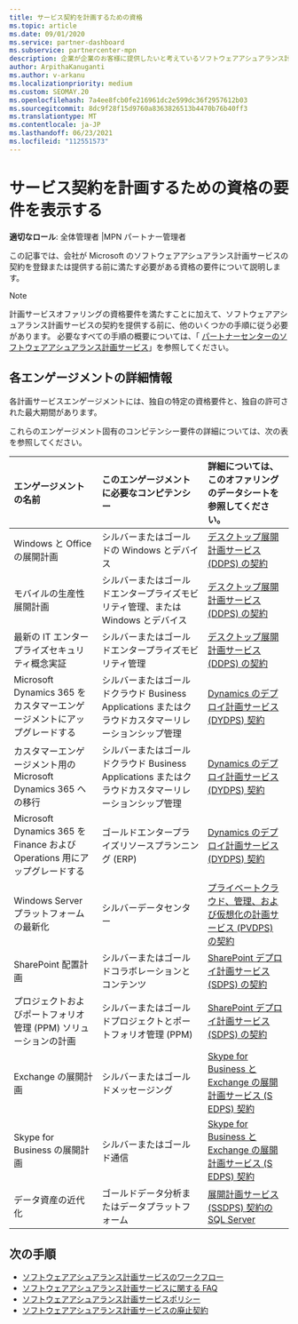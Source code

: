 ```yaml
---
title: サービス契約を計画するための資格
ms.topic: article
ms.date: 09/01/2020
ms.service: partner-dashboard
ms.subservice: partnercenter-mpn
description: 企業が企業のお客様に提供したいと考えているソフトウェアアシュアランス計画サービスの各契約の資格要件について説明します。
author: ArpithaKanuganti
ms.author: v-arkanu
ms.localizationpriority: medium
ms.custom: SEOMAY.20
ms.openlocfilehash: 7a4ee8fcb0fe216961dc2e599dc36f2957612b03
ms.sourcegitcommit: 8dc9f28f15d9760a8363826513b4470b76b40ff3
ms.translationtype: MT
ms.contentlocale: ja-JP
ms.lasthandoff: 06/23/2021
ms.locfileid: "112551573"
---
```

# <a name="view-eligibility-requirements-for-planning-services-engagements"></a>サービス契約を計画するための資格の要件を表示する

**適切なロール**: 全体管理者 |MPN パートナー管理者

この記事では、会社が Microsoft のソフトウェアアシュアランス計画サービスの契約を登録または提供する前に満たす必要がある資格の要件について説明します。

>[!NOTE]
> 計画サービスオファリングの資格要件を満たすことに加えて、ソフトウェアアシュアランス計画サービスの契約を提供する前に、他のいくつかの手順に従う必要があります。 必要なすべての手順の概要については、「 [パートナーセンターのソフトウェアアシュアランス計画サービス](software-assurance-dps.md)」を参照してください。

## <a name="learn-more-about-each-engagement"></a>各エンゲージメントの詳細情報

各計画サービスエンゲージメントには、独自の特定の資格要件と、独自の許可された最大期間があります。

これらのエンゲージメント固有のコンピテンシー要件の詳細については、次の表を参照してください。

| エンゲージメントの名前 | このエンゲージメントに必要なコンピテンシー | 詳細については、このオファリングのデータシートを参照してください。 |
|:--- |:--- |:--- |
| Windows と Office の展開計画  | シルバーまたはゴールドの Windows とデバイス  |  [デスクトップ展開計画サービス (DDPS) の契約](https://go.microsoft.com/fwlink/?linkid=2116072)
| モバイルの生産性展開計画  | シルバーまたはゴールドエンタープライズモビリティ管理、または Windows とデバイス  | [デスクトップ展開計画サービス (DDPS) の契約](https://go.microsoft.com/fwlink/?linkid=2116072) |  
| 最新の IT エンタープライズセキュリティ概念実証 |  シルバーまたはゴールドエンタープライズモビリティ管理  | [デスクトップ展開計画サービス (DDPS) の契約](https://go.microsoft.com/fwlink/?linkid=2116072) |  
| Microsoft Dynamics 365 をカスタマーエンゲージメントにアップグレードする  | シルバーまたはゴールドクラウド Business Applications またはクラウドカスタマーリレーションシップ管理  | [Dynamics のデプロイ計画サービス (DYDPS) 契約](https://go.microsoft.com/fwlink/?linkid=2116073)
| カスタマーエンゲージメント用の Microsoft Dynamics 365 への移行  | シルバーまたはゴールドクラウド Business Applications またはクラウドカスタマーリレーションシップ管理  | [Dynamics のデプロイ計画サービス (DYDPS) 契約](https://go.microsoft.com/fwlink/?linkid=2116073)
| Microsoft Dynamics 365 を Finance および Operations 用にアップグレードする  | ゴールドエンタープライズリソースプランニング (ERP)  | [Dynamics のデプロイ計画サービス (DYDPS) 契約](https://go.microsoft.com/fwlink/?linkid=2116073)  |
| Windows Server プラットフォームの最新化 | シルバーデータセンター | [プライベートクラウド、管理、および仮想化の計画サービス (PVDPS) の契約](https://go.microsoft.com/fwlink/?linkid=2115982) |
| SharePoint 配置計画  | シルバーまたはゴールドコラボレーションとコンテンツ  | [SharePoint デプロイ計画サービス (SDPS) の契約](https://go.microsoft.com/fwlink/?linkid=2116074)  |
| プロジェクトおよびポートフォリオ管理 (PPM) ソリューションの計画  | シルバーまたはゴールドプロジェクトとポートフォリオ管理 (PPM)  | [SharePoint デプロイ計画サービス (SDPS) の契約](https://go.microsoft.com/fwlink/?linkid=2116074)  |
| Exchange の展開計画  | シルバーまたはゴールドメッセージング  | [Skype for Business と Exchange の展開計画サービス (S EDPS) 契約](https://go.microsoft.com/fwlink/?linkid=2116075)  |
Skype for Business の展開計画  | シルバーまたはゴールド通信  | [Skype for Business と Exchange の展開計画サービス (S EDPS) 契約](https://go.microsoft.com/fwlink/?linkid=2116075)  |
| データ資産の近代化  | ゴールドデータ分析またはデータプラットフォーム  | [展開計画サービス (SSDPS) 契約の SQL Server](https://go.microsoft.com/fwlink/?linkid=2116076)  |

## <a name="next-steps"></a>次の手順

- [ソフトウェアアシュアランス計画サービスのワークフロー](https://go.microsoft.com/fwlink/?linkid=2115983)
- [ソフトウェアアシュアランス計画サービスに関する FAQ](https://go.microsoft.com/fwlink/?linkid=2116077)
- [ソフトウェアアシュアランス計画サービスポリシー](https://go.microsoft.com/fwlink/?linkid=2115984)
- [ソフトウェアアシュアランス計画サービスの廃止契約](https://query.prod.cms.rt.microsoft.com/cms/api/am/binary/RE4sln9)
